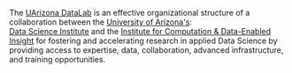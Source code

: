 The [UArizona DataLab](https://www.datascience.arizona.edu/education/uarizona-data-lab) 
is an effective organizational structure of a collaboration between the [University of Arizona's](https://www.arizona.edu/):  
[Data Science Institute](https://www.datascience.arizona.edu/) and
the [Institute for Computation & Data-Enabled Insight](https://datainsight.arizona.edu/)
for fostering and accelerating research in applied Data Science by providing access to expertise,
data, collaboration, advanced infrastructure, and training opportunities.

